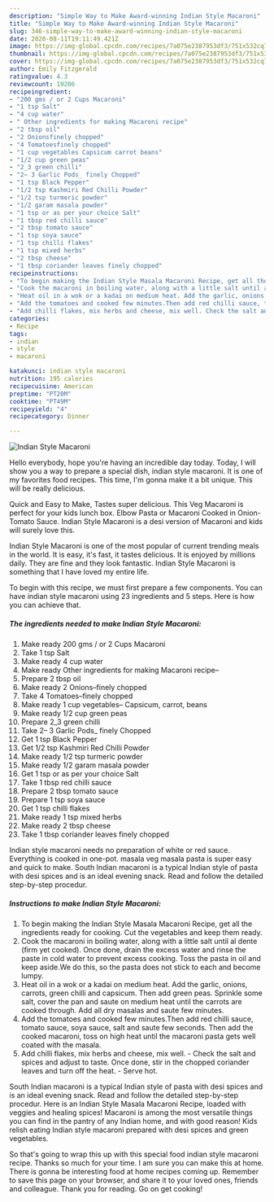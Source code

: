 ```yaml
---
description: "Simple Way to Make Award-winning Indian Style Macaroni"
title: "Simple Way to Make Award-winning Indian Style Macaroni"
slug: 346-simple-way-to-make-award-winning-indian-style-macaroni
date: 2020-08-11T19:11:49.421Z
image: https://img-global.cpcdn.com/recipes/7a075e2387953df3/751x532cq70/indian-style-macaroni-recipe-main-photo.jpg
thumbnail: https://img-global.cpcdn.com/recipes/7a075e2387953df3/751x532cq70/indian-style-macaroni-recipe-main-photo.jpg
cover: https://img-global.cpcdn.com/recipes/7a075e2387953df3/751x532cq70/indian-style-macaroni-recipe-main-photo.jpg
author: Emily Fitzgerald
ratingvalue: 4.3
reviewcount: 19206
recipeingredient:
- "200 gms / or 2 Cups Macaroni"
- "1 tsp Salt"
- "4 cup water"
- " Other ingredients for making Macaroni recipe"
- "2 tbsp oil"
- "2 Onionsfinely chopped"
- "4 Tomatoesfinely chopped"
- "1 cup vegetables Capsicum carrot beans"
- "1/2 cup green peas"
- "2_3 green chilli"
- "2– 3 Garlic Pods_ finely Chopped"
- "1 tsp Black Pepper"
- "1/2 tsp Kashmiri Red Chilli Powder"
- "1/2 tsp turmeric powder"
- "1/2 garam masala powder"
- "1 tsp or as per your choice Salt"
- "1 tbsp red chilli sauce"
- "2 tbsp tomato sauce"
- "1 tsp soya sauce"
- "1 tsp chilli flakes"
- "1 tsp mixed herbs"
- "2 tbsp cheese"
- "1 tbsp coriander leaves finely chopped"
recipeinstructions:
- "To begin making the Indian Style Masala Macaroni Recipe, get all the ingredients ready for cooking. Cut the vegetables and keep them ready."
- "Cook the macaroni in boiling water, along with a little salt until al dente (firm yet cooked). Once done, drain the excess water and rinse the paste in cold water to prevent excess cooking. Toss the pasta in oil and keep aside.We do this, so the pasta does not stick to each and become lumpy."
- "Heat oil in a wok or a kadai on medium heat. Add the garlic, onions, carrots, green chilli and capsicum. Then add green peas. Sprinkle some salt, cover the pan and saute on medium heat until the carrots are cooked through. Add all dry masalas and saute few minutes."
- "Add the tomatoes and cooked few minutes.Then add red chilli sauce, tomato sauce, soya sauce, salt and saute few seconds. Then add the cooked macaroni, toss on high heat until the macaroni pasta gets well coated with the masala."
- "Add chilli flakes, mix herbs and cheese, mix well. Check the salt and spices and adjust to taste. Once done, stir in the chopped coriander leaves and turn off the heat. Serve hot."
categories:
- Recipe
tags:
- indian
- style
- macaroni

katakunci: indian style macaroni 
nutrition: 195 calories
recipecuisine: American
preptime: "PT20M"
cooktime: "PT49M"
recipeyield: "4"
recipecategory: Dinner

---
```



![Indian Style Macaroni](https://img-global.cpcdn.com/recipes/7a075e2387953df3/751x532cq70/indian-style-macaroni-recipe-main-photo.jpg)

Hello everybody, hope you're having an incredible day today. Today, I will show you a way to prepare a special dish, indian style macaroni. It is one of my favorites food recipes. This time, I'm gonna make it a bit unique. This will be really delicious.

Quick and Easy to Make, Tastes super delicious. This Veg Macaroni is perfect for your kids lunch box. Elbow Pasta or Macaroni Cooked in Onion-Tomato Sauce. Indian Style Macaroni is a desi version of Macaroni and kids will surely love this.

Indian Style Macaroni is one of the most popular of current trending meals in the world. It is easy, it's fast, it tastes delicious. It is enjoyed by millions daily. They are fine and they look fantastic. Indian Style Macaroni is something that I have loved my entire life.


To begin with this recipe, we must first prepare a few components. You can have indian style macaroni using 23 ingredients and 5 steps. Here is how you can achieve that.

<!--inarticleads1-->

##### The ingredients needed to make Indian Style Macaroni:

1. Make ready 200 gms / or 2 Cups Macaroni
1. Take 1 tsp Salt
1. Make ready 4 cup water
1. Make ready  Other ingredients for making Macaroni recipe–
1. Prepare 2 tbsp oil
1. Make ready 2 Onions–finely chopped
1. Take 4 Tomatoes–finely chopped
1. Make ready 1 cup vegetables– Capsicum, carrot, beans
1. Make ready 1/2 cup green peas
1. Prepare 2_3 green chilli
1. Take 2– 3 Garlic Pods_ finely Chopped
1. Get 1 tsp Black Pepper
1. Get 1/2 tsp Kashmiri Red Chilli Powder
1. Make ready 1/2 tsp turmeric powder
1. Make ready 1/2 garam masala powder
1. Get 1 tsp or as per your choice Salt
1. Take 1 tbsp red chilli sauce
1. Prepare 2 tbsp tomato sauce
1. Prepare 1 tsp soya sauce
1. Get 1 tsp chilli flakes
1. Make ready 1 tsp mixed herbs
1. Make ready 2 tbsp cheese
1. Take 1 tbsp coriander leaves finely chopped


Indian style macaroni needs no preparation of white or red sauce. Everything is cooked in one-pot. masala veg masala pasta is super easy and quick to make. South Indian macaroni is a typical Indian style of pasta with desi spices and is an ideal evening snack. Read and follow the detailed step-by-step procedur. 

<!--inarticleads2-->

##### Instructions to make Indian Style Macaroni:

1. To begin making the Indian Style Masala Macaroni Recipe, get all the ingredients ready for cooking. Cut the vegetables and keep them ready.
1. Cook the macaroni in boiling water, along with a little salt until al dente (firm yet cooked). Once done, drain the excess water and rinse the paste in cold water to prevent excess cooking. Toss the pasta in oil and keep aside.We do this, so the pasta does not stick to each and become lumpy.
1. Heat oil in a wok or a kadai on medium heat. Add the garlic, onions, carrots, green chilli and capsicum. Then add green peas. Sprinkle some salt, cover the pan and saute on medium heat until the carrots are cooked through. Add all dry masalas and saute few minutes.
1. Add the tomatoes and cooked few minutes.Then add red chilli sauce, tomato sauce, soya sauce, salt and saute few seconds. Then add the cooked macaroni, toss on high heat until the macaroni pasta gets well coated with the masala.
1. Add chilli flakes, mix herbs and cheese, mix well. - Check the salt and spices and adjust to taste. Once done, stir in the chopped coriander leaves and turn off the heat. - Serve hot.


South Indian macaroni is a typical Indian style of pasta with desi spices and is an ideal evening snack. Read and follow the detailed step-by-step procedur. Here is an Indian Style Masala Macaroni Recipe, loaded with veggies and healing spices! Macaroni is among the most versatile things you can find in the pantry of any Indian home, and with good reason! Kids relish eating Indian style macaroni prepared with desi spices and green vegetables. 

So that's going to wrap this up with this special food indian style macaroni recipe. Thanks so much for your time. I am sure you can make this at home. There is gonna be interesting food at home recipes coming up. Remember to save this page on your browser, and share it to your loved ones, friends and colleague. Thank you for reading. Go on get cooking!
